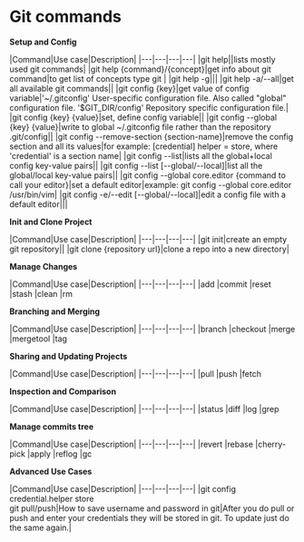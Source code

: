 # Git commands

**Setup and Config**

|Command|Use case|Description|
|---|---|---|---|
|git help||lists mostly used git commands|
|git help {command}/{concept}|get info about git command|to get list of concepts type git |
|git help -g|||
|git help -a/--all|get all available git commands||
|git config {key}|get value of config variable|'~/.gitconfig' User-specific configuration file. Also called "global" configuration file. '$GIT_DIR/config' Repository specific configuration file.|
|git config {key} {value}|set, define config variable||
|git config --global {key} {value}|write to global ~/.gitconfig file rather than the repository .git/config||
|git config --remove-section {section-name}|remove the config section and all its values|for example: [credential]	helper = store, where 'credential' is a section name|
|git config --list|lists all the global+local config key-value pairs||
|git config --list [--global/--local]|list all the global/local key-value pairs||
|git config --global core.editor {command to call your editor}|set a default editor|example: git config --global core.editor /usr/bin/vim|
|git config -e/--edit [--global/--local]|edit a config file with a default editor|||



**Init and Clone Project**

|Command|Use case|Description|
|---|---|---|---|
|git init|create an empty git repository||
|git clone {repository url}|clone a repo into a new directory|

**Manage Changes**

|Command|Use case|Description|
|---|---|---|---|
|add
|commit
|reset
|stash
|clean
|rm

**Branching and Merging**

|Command|Use case|Description|
|---|---|---|---|
|branch
|checkout
|merge
|mergetool
|tag

**Sharing and Updating Projects**

|Command|Use case|Description|
|---|---|---|---|
|pull
|push
|fetch

**Inspection and Comparison**

|Command|Use case|Description|
|---|---|---|---|
|status
|diff
|log
|grep

**Manage commits tree**

|Command|Use case|Description|
|---|---|---|---|
|revert
|rebase
|cherry-pick
|apply
|reflog
|gc

**Advanced Use Cases**

|Command|Use case|Description|
|---|---|---|---|
|git config credential.helper store<br>git pull/push|How to save username and password in git|After you do pull or push and enter your credentials they will be stored in git. To update just do the same again.|

